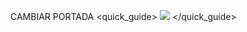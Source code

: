 CAMBIAR PORTADA
<quick_guide>
![](http://static.energysistem.com/images/manuals/42244/54e5af8a1e29c.jpg)
</quick_guide>
